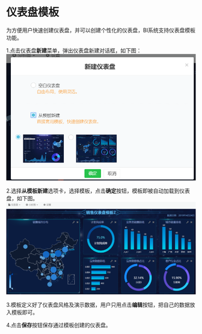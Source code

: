# 仪表盘模板

为方便用户快速创建仪表盘，并可以创建个性化的仪表盘，BI系统支持仪表盘模板功能。

1.点击仪表盘**新建**菜单，弹出仪表盘新建对话框，如下图：![](/assets/import1104.png)

2.选择**从模板新建**选项卡，选择模板，点击**确定**按钮，模板即被自动加载到仪表盘，如下图。![](/assets/import1106.png)

3.模板定义好了仪表盘风格及演示数据，用户只用点击**编辑**按钮，把自己的数据放入模板即可。

4.点击**保存**按钮保存通过模板创建的仪表盘。

